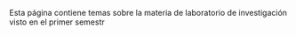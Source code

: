 Esta página contiene temas sobre la materia de laboratorio de investigación visto en el primer semestr
